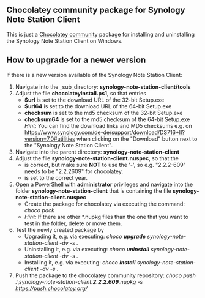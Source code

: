## Chocolatey community package for Synology Note Station Client
This is just a [Chocolatey community](https://community.chocolatey.org/) package for installing and uninstalling the Synology Note Station Client on Windows.

## How to upgrade for a newer version
If there is a new version available of the Synology Note Station Client:
1. Navigate into the _sub_directory: **synology-note-station-client/tools**
2. Adjust the file **chocolateyinstall.ps1**, so that entries
    * **$url** is set to the download URL of the 32-bit Setup.exe
    * **$url64** is set to the download URL of the 64-bit Setup.exe
    * **checksum** is set to the md5 checksum of the 32-bit Setup.exe
    * **checksum64** is set to the md5 checksum of the 64-bit Setup.exe
    _Hint_: You can find the download links and MD5 checksums e.g. on https://www.synology.com/de-de/support/download/DS716+II?version=7.0#utilities when clicking on the "Download" button next to the "Synology Note Station Client".
3. Navigate into the parent directory: **synology-note-station-client**
4. Adjust the file **synology-note-station-client.nuspec**, so that the
    * <version> is correct, but make sure **NOT** to use the '-', so e.g. "2.2.2-609" needs to be "2.2.2609" for chocolatey.
    * <copyright> is set to the correct year.
5. Open a PowerShell with **administrator** privileges and navigate into the folder **synology-note-station-client** that is containing the file **synology-note-station-client.nuspec**
    * Create the package for chocolatey via executing the command: _choco pack_
    * _Hint:_ If there are other *.nupkg files than the one that you want to test in the folder, delete or move them.
6. Test the newly created package by 
    * Upgrading it, e.g. via executing: _choco **upgrade** synology-note-station-client -dv -s ._
    * Uninstalling it, e.g. via executing: _choco **uninstall** synology-note-station-client -dv -s ._
    * Installing it, e.g. via executing: _choco **install** synology-note-station-client -dv -s ._
7. Push the package to the chocolatey community repository: _choco push .\synology-note-station-client.**2.2.2.609**.nupkg -s https://push.chocolatey.org/_